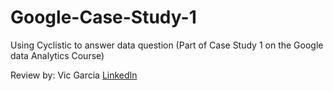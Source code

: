 # Google-Case-Study-1
Using Cyclistic to answer data question (Part of Case Study 1 on the Google data Analytics Course)

Review by: Vic Garcia 
[LinkedIn](https://www.linkedin.com/in/vicgarciaa/)
